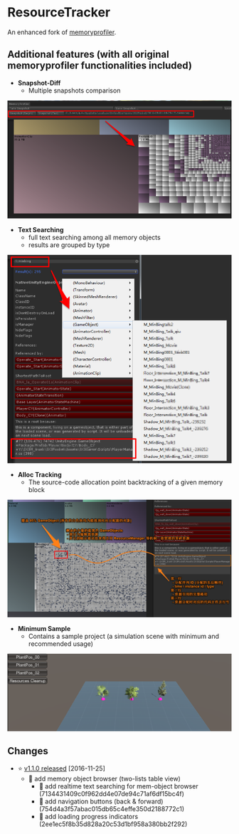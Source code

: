 # ResourceTracker

An enhanced fork of [memoryprofiler](https://bitbucket.org/Unity-Technologies/memoryprofiler).

## Additional features (with all original memoryprofiler functionalities included)

- **Snapshot-Diff** 
  + Multiple snapshots comparison
 
![1](/_img/1.png)

- **Text Searching** 
  + full text searching among all memory objects 
  + results are grouped by type

![2](/_img/2.png)

- **Alloc Tracking** 
  + The source-code allocation point backtracking of a given memory block

![3](/_img/3.png)

- **Minimum Sample** 
  + Contains a sample project (a simulation scene with minimum and recommended usage)

![4](/_img/4.png)


## Changes

- :star: [v1.1.0 released](https://github.com/PerfAssist/ResourceTracker/releases/tag/v1.1.0) [2016-11-25]
    + :triangular_flag_on_post: add memory object browser (two-lists table view)
        * :small_orange_diamond: add realtime text searching for mem-object browser (7134431409c0f962dd4e07de94c71af6df15bc4f)
        * :small_orange_diamond: add navigation buttons (back & forward) (754d4a3f57abac015db65c4effe350d2188772c1)
        * :small_orange_diamond: add loading progress indicators (2ee1ec5f8b35d828a20c53d1bf958a380bb2f292)




